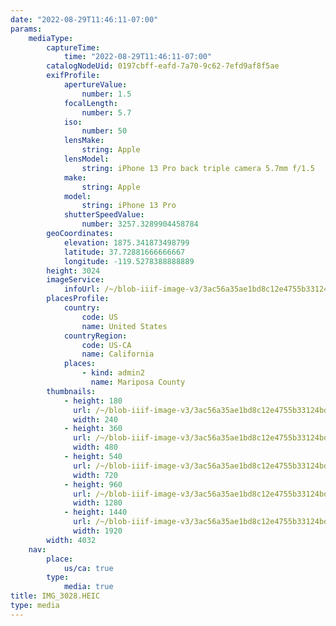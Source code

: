 ```yaml
---
date: "2022-08-29T11:46:11-07:00"
params:
    mediaType:
        captureTime:
            time: "2022-08-29T11:46:11-07:00"
        catalogNodeUid: 0197cbff-eafd-7a70-9c62-7efd9af8f5ae
        exifProfile:
            apertureValue:
                number: 1.5
            focalLength:
                number: 5.7
            iso:
                number: 50
            lensMake:
                string: Apple
            lensModel:
                string: iPhone 13 Pro back triple camera 5.7mm f/1.5
            make:
                string: Apple
            model:
                string: iPhone 13 Pro
            shutterSpeedValue:
                number: 3257.3289904458784
        geoCoordinates:
            elevation: 1875.341873498799
            latitude: 37.72881666666667
            longitude: -119.5278388888889
        height: 3024
        imageService:
            infoUrl: /~/blob-iiif-image-v3/3ac56a35ae1bd8c12e4755b33124bd51ecf5e47c2aa0ee9af76b6831b569cb99/info.json
        placesProfile:
            country:
                code: US
                name: United States
            countryRegion:
                code: US-CA
                name: California
            places:
                - kind: admin2
                  name: Mariposa County
        thumbnails:
            - height: 180
              url: /~/blob-iiif-image-v3/3ac56a35ae1bd8c12e4755b33124bd51ecf5e47c2aa0ee9af76b6831b569cb99/full/240%2C180/0/default.jpg
              width: 240
            - height: 360
              url: /~/blob-iiif-image-v3/3ac56a35ae1bd8c12e4755b33124bd51ecf5e47c2aa0ee9af76b6831b569cb99/full/480%2C360/0/default.jpg
              width: 480
            - height: 540
              url: /~/blob-iiif-image-v3/3ac56a35ae1bd8c12e4755b33124bd51ecf5e47c2aa0ee9af76b6831b569cb99/full/720%2C540/0/default.jpg
              width: 720
            - height: 960
              url: /~/blob-iiif-image-v3/3ac56a35ae1bd8c12e4755b33124bd51ecf5e47c2aa0ee9af76b6831b569cb99/full/1280%2C960/0/default.jpg
              width: 1280
            - height: 1440
              url: /~/blob-iiif-image-v3/3ac56a35ae1bd8c12e4755b33124bd51ecf5e47c2aa0ee9af76b6831b569cb99/full/1920%2C1440/0/default.jpg
              width: 1920
        width: 4032
    nav:
        place:
            us/ca: true
        type:
            media: true
title: IMG_3028.HEIC
type: media
---
```

